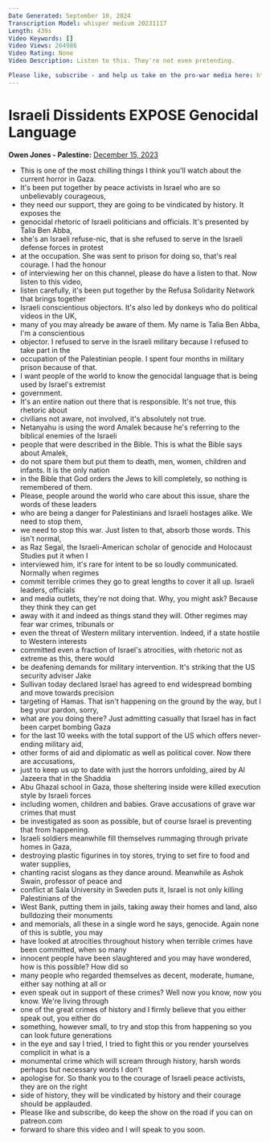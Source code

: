 ```yaml
---
Date Generated: September 10, 2024
Transcription Model: whisper medium 20231117
Length: 439s
Video Keywords: []
Video Views: 264986
Video Rating: None
Video Description: Listen to this. They're not even pretending.

Please like, subscribe - and help us take on the pro-war media here: https://www.patreon.com/owenjones84
---
```


# Israeli Dissidents EXPOSE Genocidal Language
**Owen Jones - Palestine:** [December 15, 2023](https://www.youtube.com/watch?v=uxzcKiSuJQw)
*  This is one of the most chilling things I think you'll watch about the current horror in Gaza.
*  It's been put together by peace activists in Israel who are so unbelievably courageous,
*  they need our support, they are going to be vindicated by history. It exposes the
*  genocidal rhetoric of Israeli politicians and officials. It's presented by Talia Ben Abba,
*  she's an Israeli refuse-nic, that is she refused to serve in the Israeli defense forces in protest
*  at the occupation. She was sent to prison for doing so, that's real courage. I had the honour
*  of interviewing her on this channel, please do have a listen to that. Now listen to this video,
*  listen carefully, it's been put together by the Refusa Solidarity Network that brings together
*  Israeli conscientious objectors. It's also led by donkeys who do political videos in the UK,
*  many of you may already be aware of them. My name is Talia Ben Abba, I'm a conscientious
*  objector. I refused to serve in the Israeli military because I refused to take part in the
*  occupation of the Palestinian people. I spent four months in military prison because of that.
*  I want people of the world to know the genocidal language that is being used by Israel's extremist
*  government.
*  It's an entire nation out there that is responsible. It's not true, this rhetoric about
*  civilians not aware, not involved, it's absolutely not true.
*  Netanyahu is using the word Amalek because he's referring to the biblical enemies of the Israeli
*  people that were described in the Bible. This is what the Bible says about Amalek,
*  do not spare them but put them to death, men, women, children and infants. It is the only nation
*  in the Bible that God orders the Jews to kill completely, so nothing is remembered of them.
*  Please, people around the world who care about this issue, share the words of these leaders
*  who are being a danger for Palestinians and Israeli hostages alike. We need to stop them,
*  we need to stop this war. Just listen to that, absorb those words. This isn't normal,
*  as Raz Segal, the Israeli-American scholar of genocide and Holocaust Studies put it when I
*  interviewed him, it's rare for intent to be so loudly communicated. Normally when regimes
*  commit terrible crimes they go to great lengths to cover it all up. Israeli leaders, officials
*  and media outlets, they're not doing that. Why, you might ask? Because they think they can get
*  away with it and indeed as things stand they will. Other regimes may fear war crimes, tribunals or
*  even the threat of Western military intervention. Indeed, if a state hostile to Western interests
*  committed even a fraction of Israel's atrocities, with rhetoric not as extreme as this, there would
*  be deafening demands for military intervention. It's striking that the US security adviser Jake
*  Sullivan today declared Israel has agreed to end widespread bombing and move towards precision
*  targeting of Hamas. That isn't happening on the ground by the way, but I beg your pardon, sorry,
*  what are you doing there? Just admitting casually that Israel has in fact been carpet bombing Gaza
*  for the last 10 weeks with the total support of the US which offers never-ending military aid,
*  other forms of aid and diplomatic as well as political cover. Now there are accusations,
*  just to keep us up to date with just the horrors unfolding, aired by Al Jazeera that in the Shaddia
*  Abu Ghazal school in Gaza, those sheltering inside were killed execution style by Israeli forces
*  including women, children and babies. Grave accusations of grave war crimes that must
*  be investigated as soon as possible, but of course Israel is preventing that from happening.
*  Israeli soldiers meanwhile fill themselves rummaging through private homes in Gaza,
*  destroying plastic figurines in toy stores, trying to set fire to food and water supplies,
*  chanting racist slogans as they dance around. Meanwhile as Ashok Swain, professor of peace and
*  conflict at Sala University in Sweden puts it, Israel is not only killing Palestinians of the
*  West Bank, putting them in jails, taking away their homes and land, also bulldozing their monuments
*  and memorials, all these in a single word he says, genocide. Again none of this is subtle, you may
*  have looked at atrocities throughout history when terrible crimes have been committed, when so many
*  innocent people have been slaughtered and you may have wondered, how is this possible? How did so
*  many people who regarded themselves as decent, moderate, humane, either say nothing at all or
*  even speak out in support of these crimes? Well now you know, now you know. We're living through
*  one of the great crimes of history and I firmly believe that you either speak out, you either do
*  something, however small, to try and stop this from happening so you can look future generations
*  in the eye and say I tried, I tried to fight this or you render yourselves complicit in what is a
*  monumental crime which will scream through history, harsh words perhaps but necessary words I don't
*  apologise for. So thank you to the courage of Israeli peace activists, they are on the right
*  side of history, they will be vindicated by history and their courage should be applauded.
*  Please like and subscribe, do keep the show on the road if you can on patreon.com
*  forward to share this video and I will speak to you soon.
